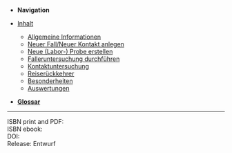 - **Navigation**

- [Inhalt](files/chapter_0.md)

  - [Allgemeine Informationen](files/chapter_1.md)
  - [Neuer Fall/Neuer Kontakt anlegen](files/chapter_2.md)
  - [Neue (Labor-) Probe erstellen](files/chapter_3.md)
  - [Falleruntersuchung durchführen](files/chapter_4.md)
  - [Kontaktuntersuchung](files/chapter_5.md)
  - [Reiserückkehrer](files/chapter_6.md)
  - [Besonderheiten](files/chapter_7.md)
  - [Auswertungen](files/chapter_8.md)

- [**Glossar**](files/chapter_9.md)

---

ISBN print and PDF: <br />
ISBN ebook: <br />
DOI: <br />
Release: Entwurf
